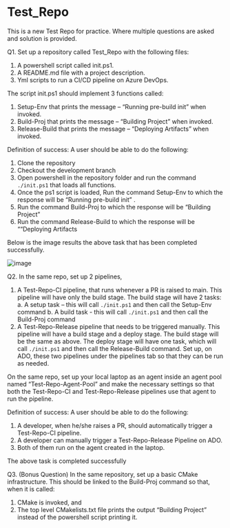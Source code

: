 # Test_Repo
This is a new Test Repo for practice. Where multiple questions are asked and solution is provided.

Q1. Set up a repository called Test_Repo with the following files: 
1.	A powershell script called init.ps1.
2.	A README.md file with a project description.
3.	Yml scripts to run a CI/CD pipeline on Azure DevOps.

The script init.ps1 should implement 3 functions called: 
1.	Setup-Env that prints the message – “Running pre-build init” when invoked.
2.	Build-Proj that prints the message – “Building Project” when invoked.
3.	Release-Build that prints the message – “Deploying Artifacts” when invoked.

Definition of success: A user should be able to do the following:
1.	Clone the repository
2.	Checkout the development branch
3.	Open powershell in the repository folder and run the command `./init.ps1` that loads all functions.
4.	Once the ps1 script is loaded, Run the command Setup-Env to which the response will be “Running     pre-build init” .
5.	Run the command Build-Proj to which the response will be “Building Project”
6.	Run the command Release-Build to which the response will be ““Deploying Artifacts

   Below is the image results the above task that has been completed successfully.

   ![image](https://github.com/Bhargava25/Test_Repo/assets/28252364/71955cdd-a3a4-463f-8b8d-844879d44f4e)


Q2. In the same repo, set up 2 pipelines, 
1.	A Test-Repo-CI pipeline, that runs whenever a PR is raised to main. This pipeline will have only the build stage. The build stage will have 2 tasks:
a.	A setup task – this will call `./init.ps1` and then call the Setup-Env command
b.	A build task - this will call `./init.ps1` and then call the Build-Proj command
2.	A Test-Repo-Release pipeline that needs to be triggered manually. This pipeline will have a build stage and a deploy stage. The build stage will be the same as above. The deploy stage will have one task, which will call `./init.ps1` and then call the Release-Build command. 
Set up, on ADO, these two pipelines under the pipelines tab so that they can be run as needed. 

On the same repo, set up your local laptop as an agent inside an agent pool named “Test-Repo-Agent-Pool” and make the necessary settings so that both the Test-Repo-CI and Test-Repo-Release pipelines use that agent to run the pipeline.

Definition of success: A user should be able to do the following:
1.	A developer, when he/she raises a PR, should automatically trigger a Test-Repo-CI pipeline.
2.	A developer can manually trigger a Test-Repo-Release Pipeline on ADO.
3.	Both of them run on the agent created in the laptop.

The above task is completed successfully

Q3. (Bonus Question) In the same repository, set up a basic CMake infrastructure. This should be linked to the  Build-Proj command so that, when it is called:
1.	CMake is invoked, and 
2.	The top level CMakelists.txt file prints the output “Building Project” instead of the powershell script printing it.




